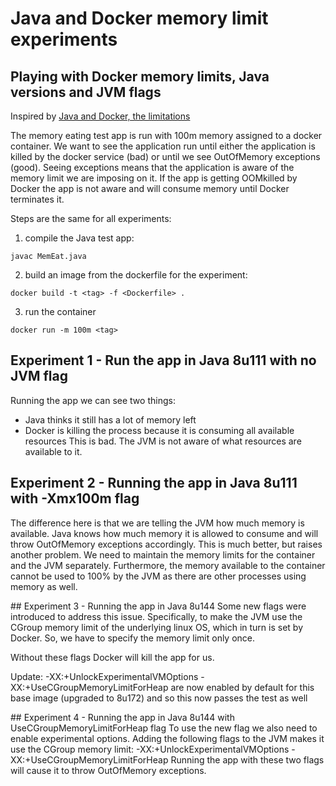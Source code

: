 # Java and Docker memory limit experiments

## Playing with Docker memory limits, Java versions and JVM flags

Inspired by [Java and Docker, the limitations](https://royvanrijn.com/blog/2018/05/java-and-docker-memory-limits/)

The memory eating test app is run with 100m memory assigned to a docker container. We want to see the application run until either the application is killed by the docker service (bad) or until we see OutOfMemory exceptions (good). Seeing exceptions means that the application is aware of the memory limit we are imposing on it. If the app is getting OOMkilled by Docker the app is not aware and will consume memory until Docker terminates it.

Steps are the same for all experiments:
1. compile the Java test app:
```
javac MemEat.java
```
2. build an image from the dockerfile for the experiment:
```
docker build -t <tag> -f <Dockerfile> .
```
3. run the container
```
docker run -m 100m <tag>
```

## Experiment 1 - Run the app in Java 8u111 with no JVM flag
Running the app we can see two things:
- Java thinks it still has a lot of memory left
- Docker is killing the process because it is consuming all available resources
This is bad. The JVM is not aware of what resources are available to it.

## Experiment 2 - Running the app in Java 8u111 with -Xmx100m flag
The difference here is that we are telling the JVM how much memory is available.
Java knows how much memory it is allowed to consume and will throw OutOfMemory exceptions accordingly.
This is much better, but raises another problem. We need to maintain the memory limits for the container and the JVM separately. Furthermore, the memory available to the container cannot be used to 100% by the JVM as there are other processes using memory as well.

## Experiment 3 - Running the app in Java 8u144
Some new flags were introduced to address this issue. Specifically, to make the JVM use the CGroup memory limit of the underlying linux OS, which in turn is set by Docker. So, we have to specify the memory limit only once.

Without these flags Docker will kill the app for us.

Update: -XX:+UnlockExperimentalVMOptions -XX:+UseCGroupMemoryLimitForHeap are now enabled by default for this base image (upgraded to 8u172) and so this now passes the test as well

## Experiment 4 -  Running the app in Java 8u144 with UseCGroupMemoryLimitForHeap flag
To use the new flag we also need to enable experimental options. Adding the following flags to the JVM makes it use the CGroup memory limit:
  -XX:+UnlockExperimentalVMOptions
  -XX:+UseCGroupMemoryLimitForHeap
Running the app with these two flags will cause it to throw OutOfMemory exceptions.
